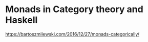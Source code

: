 # Monads in Category theory and Haskell
https://bartoszmilewski.com/2016/12/27/monads-categorically/
